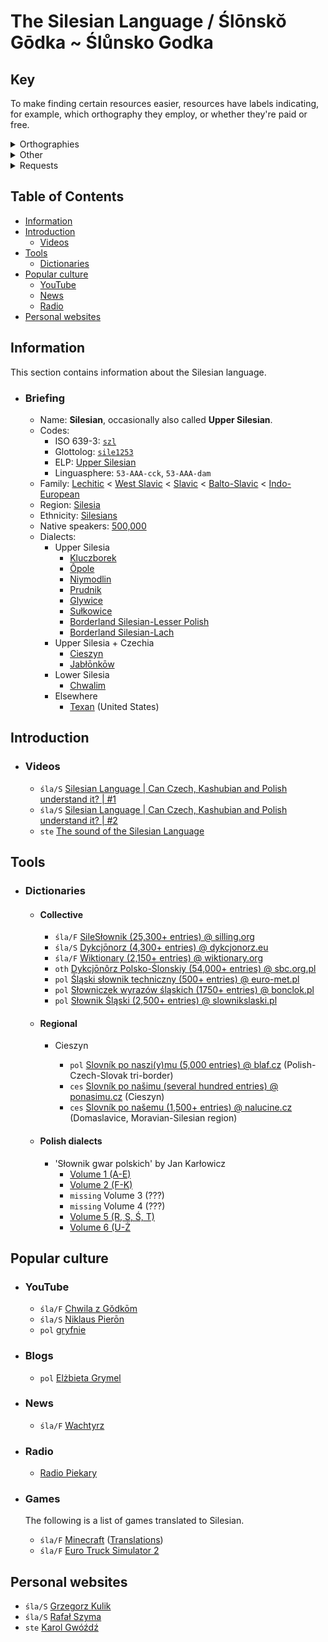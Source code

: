 # The Silesian Language / Ślōnskŏ Gōdka ~ Ślůnsko Godka

## Key

To make finding certain resources easier, resources have labels indicating, for example,
which orthography they employ, or whether they're paid or free.  

<details>
<summary>Orthographies</summary>
- `śla` - Ślabikŏrzowy Szrajbōnek ('The Elementary Orthography')
  - `śla/F` - Full
  - `śla/S` - Simplified
- `ste` - Steuerowy Szrajbůnek ('The Steuer Orthography')
- `oth` - Custom, ad-hoc orthography
- `pol` - Approximation using Polish orthography
- `ces` - Approximation using Czech orthography
</details>
<details>
<summary>Other</summary>
- 💵 - Paid resource
</details>
<details>
<summary>Requests</summary>
- `missing` - The resource is missing a link. Please help in finding a link for it.
</details>

## Table of Contents

<!--This section needs a description.-->

- [Information](#information)
- [Introduction](#introduction)
  - [Videos](#videos)
- [Tools](#tools)
  - [Dictionaries](#dictionaries)
- [Popular culture](#popular-culture)
  - [YouTube](#youtube)
  - [News](#news)
  - [Radio](#radio)
- [Personal websites](#personal-websites)

## Information

This section contains information about the Silesian language.

- ### Briefing

  <!--This section needs a description.-->

  - Name: **Silesian**, occasionally also called **Upper Silesian**.
  - Codes:
    - ISO 639-3: [`szl`](https://iso639-3.sil.org/code/szl)
    - Glottolog: [`sile1253`](https://glottolog.org/resource/languoid/id/sile1253)
    - ELP: [Upper Silesian](https://www.endangeredlanguages.com/lang/8349)
    - Linguasphere: `53-AAA-cck`, `53-AAA-dam`
  - Family:
    [Lechitic](https://en.wikipedia.org/wiki/Lechitic_languages) <
    [West Slavic](https://en.wikipedia.org/wiki/West_Slavic_languages) <
    [Slavic](https://en.wikipedia.org/wiki/Slavic_languages) <
    [Balto-Slavic](https://en.wikipedia.org/wiki/Balto-Slavic_languages) <
    [Indo-European](https://en.wikipedia.org/wiki/Indo-European_languages)
  - Region: [Silesia](https://en.wikipedia.org/wiki/Silesia)
  - Ethnicity: [Silesians](https://en.wikipedia.org/wiki/Silesians)
  - Native speakers: [500,000](https://stat.gov.pl/download/gfx/portalinformacyjny/pl/defaultaktualnosci/6494/10/1/1/wstepne_wyniki_nsp_2021_w_zakresie_struktury_narodowo-etnicznej_oraz_jezyka_kontaktow_domowych.pdf)
  - Dialects:
    - Upper Silesia
      - [Kluczborek](https://en.wikipedia.org/wiki/Kluczbork_Silesian_dialect)
      - [Ôpole](https://en.wikipedia.org/wiki/Opole_Silesian_dialect)
      - [Niymodlin](https://en.wikipedia.org/wiki/Niemodlin_dialect)
      - [Prudnik](https://en.wikipedia.org/wiki/Prudnik_Silesian_dialect)
      - [Glywice](https://en.wikipedia.org/wiki/Gliwice_dialect)
      - [Sułkowice](https://en.wikipedia.org/wiki/Sulkovian_dialect)
      - [Borderland Silesian-Lesser Polish](https://en.wikipedia.org/wiki/Borderland_Silesian-Lesser_Polish_dialect)
      - [Borderland Silesian-Lach](https://en.wikipedia.org/wiki/Borderland_Silesian-Lach_dialect)
    - Upper Silesia + Czechia
      - [Cieszyn](https://en.wikipedia.org/wiki/Cieszyn_Silesian_dialect)
      - [Jabłōnkōw](https://en.wikipedia.org/wiki/Jabłonków_dialect)
    - Lower Silesia
      - [Chwalim](https://en.wikipedia.org/wiki/Chwalim_dialect)
    - Elsewhere
      - [Texan](https://en.wikipedia.org/wiki/Texan_Silesian) (United States)

## Introduction

- ### Videos

  - `śla/S` [Silesian Language | Can Czech, Kashubian and Polish understand it? | #1](https://www.youtube.com/watch?v=IUJLLtMrmCg)
  - `śla/S` [Silesian Language | Can Czech, Kashubian and Polish understand it? | #2](https://www.youtube.com/watch?v=-3OZLAnSB_c)
  - `ste` [The sound of the Silesian Language](https://www.youtube.com/watch?v=5TvH8ijBOl4)

## Tools

- ### Dictionaries

  - #### Collective

    <!-- Instructions on how to get the number of entries: -->
    <!-- The front page lets you know. -->
    - `śla/F` [SileSłownik (25,300+ entries) @ silling.org](https://silling.org/slownik/Przodni%C5%8F_str%C5%8Dna)
    <!-- You can find out via the sitemap: https://dykcjonorz.eu/wp-sitemap.xml -->
    - `śla/S` [Dykcjōnorz (4,300+ entries) @ dykcjonorz.eu](https://dykcjonorz.eu)
    <!-- You can find out here: https://en.wiktionary.org/wiki/Category:Silesian_lemmas -->
    - `śla/F` [Wiktionary (2,150+ entries) @ wiktionary.org](https://wiktionary.org)
    <!-- Checked by hand; scanned the dictionary, picked out the Silesian words, removed duplicates. -->
    - `oth` [Dykcjōnôrz Polsko-Ślonskiy (54,000+ entries) @ sbc.org.pl](https://sbc.org.pl/dlibra/publication/648390)
    <!-- Checked the number of lines from start to end. -->
    - `pol` [Śląski słownik techniczny (500+ entries) @ euro-met.pl ](https://euro-met.pl/informator/slaski-slownik)
    <!-- Checked by hand; found number of pages, found number of entries per page, summed it all up. -->
    - `pol` [Słowniczek wyrazów śląskich (1750+ entries) @ bonclok.pl](https://bonclok.pl/slowniczek-wyrazow-slaskich.html)
    <!-- Checked by hand. -->
    - `pol` [Słownik Śląski (2,500+ entries) @ slownikslaski.pl](https://www.slownikslaski.pl/)

  - #### Regional

    - Cieszyn

      <!-- Stated on the page. -->
      - `pol` [Slovník po naszi(y)mu (5,000 entries) @ blaf.cz](http://www.blaf.cz/index.php?body=slovnik) (Polish-Czech-Slovak tri-border)
      <!-- The format makes it difficult to check easily, one would have to manually go through it all. -->
      - `ces` [Slovník po našimu (several hundred entries) @ ponasimu.cz](https://www.ponasimu.cz/slovnik-po-nasimu-cesky/a/) (Cieszyn)
      <!-- Checked by hand, not an exact number by any means. -->
      - `ces` [Slovník po našemu (1,500+ entries) @ nalucine.cz](http://www.nalucine.cz/nlcn/a-te/h-slovni.htm) (Domaslavice, Moravian-Silesian region)

  - #### Polish dialects
 
    - 'Słownik gwar polskich' by Jan Karłowicz
      - [Volume 1 (A-E)](https://bbc.mbp.org.pl/dlibra/publication/13165/edition/11947)
      - [Volume 2 (F-K)](https://bbc.mbp.org.pl/dlibra/publication/11844/edition/10731)
      - `missing` Volume 3 (???)
      - `missing` Volume 4 (???)
      - [Volume 5 (R, S, Ś, T)](https://bbc.mbp.org.pl/dlibra/publication/11845/edition/10732)
      - [Volume 6 (U-Ż](https://bbc.mbp.org.pl/dlibra/publication/10215/edition/9238)

## Popular culture

- ### YouTube
  
  - `śla/F` [Chwila z Gŏdkōm](https://www.youtube.com/c/ChwilaZG%C5%8Fdk%C5%8Dm)
  - `śla/S` [Niklaus Pierōn](https://www.youtube.com/@NiklausPieron)
  - `pol` [gryfnie](https://www.youtube.com/@gryfnie)

- ### Blogs

  - `pol` [Elżbieta Grymel](https://elzbietagrymel.art/)
 
- ### News

  - `śla/F` [Wachtyrz](https://wachtyrz.eu/)

- ### Radio

  - [Radio Piekary](https://radiopiekary.pl/)
 
- ### Games

  The following is a list of games translated to Silesian.

  - `śla/F` [Minecraft](https://www.minecraft.net/en-us) ([Translations](https://crowdin.com/project/minecraft))
  - `śla/F` [Euro Truck Simulator 2](https://eurotrucksimulator2.com/)

## Personal websites

- `śla/S` [Grzegorz Kulik](https://grzegorzkulik.pl/)
- `śla/S` [Rafał Szyma](https://szyma.art/)
- `ste` [Karol Gwóźdź](https://karolgwozdz.com/bio.php)
